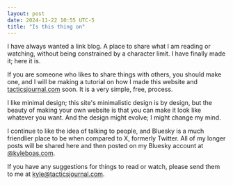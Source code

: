 ```yaml
---
layout: post
date: 2024-11-22 10:55 UTC-5
title: "Is this thing on"
---
```


I have always wanted a link blog. A place to share what I am reading or watching, without being constrained by a character limit. I have finally made it; here it is.

If you are someone who likes to share things with others, you should make one, and I will be making a tutorial on how I made this website and [tacticsjournal.com](https://tacticsjournal.com) soon. It is a very simple, free, process.

I like minimal design; this site's minimalistic design is by design, but the beauty of making your own website is that you can make it look like whatever you want. And the design might evolve; I might change my mind.

I continue to like the idea of talking to people, and Bluesky is a much friendlier place to be when compared to X, formerly Twitter. All of my longer posts will be shared here and then posted on my Bluesky account at [@kyleboas.com](https://bsky.app/profile/kyleboas.com).

If you have any suggestions for things to read or watch, please send them to me at <a href="mailto:kyle@tacticsjournal.com">kyle@tacticsjournal.com</a>. 